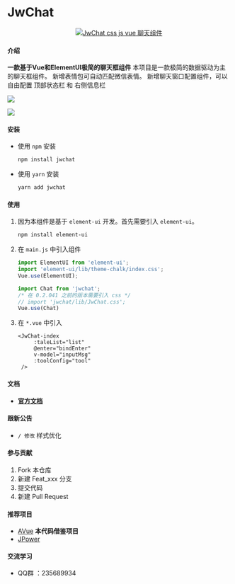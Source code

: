 # JwChat

<p align="center">
  <a href="https://gitee.com/CodeGI/chat" rel="nofollow">
    <img src="https://img.shields.io/badge/JwChat-0.3.7-blue" alt="JwChat css js vue 聊天组件">
  </a>
</p>

#### 介绍

**一款基于Vue和ElementUI极简的聊天框组件**
本项目是一款极简的数据驱动为主的聊天框组件。
新增表情包可自动匹配微信表情。
新增聊天窗口配置组件，可以自由配置 顶部状态栏 和 右侧信息栏

![](https://img-blog.csdnimg.cn/20210307230254986.gif)


![](https://img-blog.csdnimg.cn/20210307230254368.gif)

#### 安装

* 使用 `npm` 安装

  ``` bash
  npm install jwchat
  ```

* 使用 `yarn` 安装

  ``` bash
  yarn add jwchat
  ```

#### 使用

1. 因为本组件是基于 `element-ui` 开发。首先需要引入  `element-ui`。

   ```bash
   npm install element-ui
   ```

2. 在 `main.js` 中引入组件

   ``` js
   import ElementUI from 'element-ui';
   import 'element-ui/lib/theme-chalk/index.css';
   Vue.use(ElementUI);
   
   import Chat from 'jwchat';
   /* 在 0.2.041 之前的版本需要引入 css */
   // import 'jwchat/lib/JwChat.css';
   Vue.use(Chat)
   ```

3. 在 `*.vue` 中引入

   ``` vue
   <JwChat-index
        :taleList="list"
        @enter="bindEnter"
        v-model="inputMsg"
        :toolConfig="tool"
    />
   ```
   
#### 文档
* [**官方文档**](https://codegi.gitee.io/jwchatdoc/)

#### 跟新公告

- `/ 修改` 样式优化

#### 参与贡献

1.  Fork 本仓库
2.  新建 Feat_xxx 分支
3.  提交代码
4.  新建 Pull Request

#### 推荐项目

* [AVue](https://avuejs.com/) **本代码借鉴项目**
* [JPower](https://gitee.com/gdzWork/JPower)

#### 交流学习

* QQ群 ：235689934